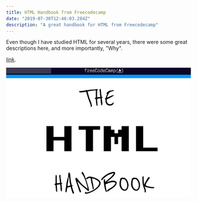 ```yaml
---
title: HTML Handbook from Freecodecamp
date: "2019-07-30T12:46:03.284Z"
description: "A great handbook for HTML from Freecodecamp"
---
```


Even though I have studied HTML for several years, there were some great descriptions here, and more importantly, "Why".

[link](https://www.freecodecamp.org/news/the-html-handbook/).

![HTML Handbook](./screenshot.png)




